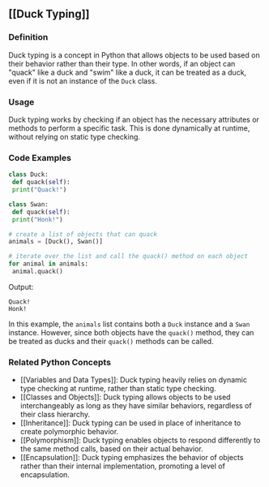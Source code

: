 ## [[Duck Typing]]

### Definition
Duck typing is a concept in Python that allows objects to be used based on their behavior rather than their type. In other words, if an object can "quack" like a duck and "swim" like a duck, it can be treated as a duck, even if it is not an instance of the `Duck` class.

### Usage
Duck typing works by checking if an object has the necessary attributes or methods to perform a specific task. This is done dynamically at runtime, without relying on static type checking.

### Code Examples
```python
class Duck:
 def quack(self):
 print("Quack!")

class Swan:
 def quack(self):
 print("Honk!")

# create a list of objects that can quack
animals = [Duck(), Swan()]

# iterate over the list and call the quack() method on each object
for animal in animals:
 animal.quack()
```

Output:
```
Quack!
Honk!
```

In this example, the `animals` list contains both a `Duck` instance and a `Swan` instance. However, since both objects have the `quack()` method, they can be treated as ducks and their `quack()` methods can be called.

### Related Python Concepts

- [[Variables and Data Types]]: Duck typing heavily relies on dynamic type checking at runtime, rather than static type checking.
- [[Classes and Objects]]: Duck typing allows objects to be used interchangeably as long as they have similar behaviors, regardless of their class hierarchy.
- [[Inheritance]]: Duck typing can be used in place of inheritance to create polymorphic behavior.
- [[Polymorphism]]: Duck typing enables objects to respond differently to the same method calls, based on their actual behavior.
- [[Encapsulation]]: Duck typing emphasizes the behavior of objects rather than their internal implementation, promoting a level of encapsulation.